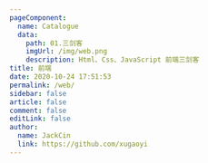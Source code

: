 ```yaml
---
pageComponent:
  name: Catalogue
  data:
    path: 01.三剑客
    imgUrl: /img/web.png
    description: Html、Css、JavaScript 前端三剑客
title: 前端
date: 2020-10-24 17:51:53
permalink: /web/
sidebar: false
article: false
comment: false
editLink: false
author:
  name: JackCin
  link: https://github.com/xugaoyi
---
```

